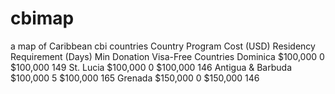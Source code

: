 # cbimap
a map of Caribbean cbi countries
Country	Program Cost (USD)	Residency Requirement (Days)	Min Donation	Visa-Free Countries
Dominica	$100,000	0	$100,000	149
St. Lucia	$100,000	0	$100,000	146
Antigua & Barbuda	$100,000	5	$100,000	165
Grenada	$150,000	0	$150,000	146
